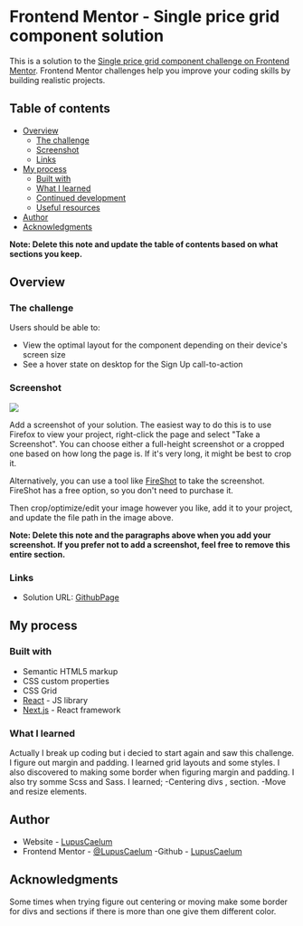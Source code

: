 # Frontend Mentor - Single price grid component solution

This is a solution to the [Single price grid component challenge on Frontend Mentor](https://www.frontendmentor.io/challenges/single-price-grid-component-5ce41129d0ff452fec5abbbc). Frontend Mentor challenges help you improve your coding skills by building realistic projects. 

## Table of contents

- [Overview](#overview)
  - [The challenge](#the-challenge)
  - [Screenshot](#screenshot)
  - [Links](#links)
- [My process](#my-process)
  - [Built with](#built-with)
  - [What I learned](#what-i-learned)
  - [Continued development](#continued-development)
  - [Useful resources](#useful-resources)
- [Author](#author)
- [Acknowledgments](#acknowledgments)

**Note: Delete this note and update the table of contents based on what sections you keep.**

## Overview

### The challenge

Users should be able to:

- View the optimal layout for the component depending on their device's screen size
- See a hover state on desktop for the Sign Up call-to-action

### Screenshot

![](./screenshot.jpg)

Add a screenshot of your solution. The easiest way to do this is to use Firefox to view your project, right-click the page and select "Take a Screenshot". You can choose either a full-height screenshot or a cropped one based on how long the page is. If it's very long, it might be best to crop it.

Alternatively, you can use a tool like [FireShot](https://getfireshot.com/) to take the screenshot. FireShot has a free option, so you don't need to purchase it. 

Then crop/optimize/edit your image however you like, add it to your project, and update the file path in the image above.

**Note: Delete this note and the paragraphs above when you add your screenshot. If you prefer not to add a screenshot, feel free to remove this entire section.**

### Links

- Solution URL: [GithubPage](https://lupuscaelum.github.io/single-price-grid-component-master/)

## My process

### Built with

- Semantic HTML5 markup
- CSS custom properties
- CSS Grid
- [React](https://reactjs.org/) - JS library
- [Next.js](https://nextjs.org/) - React framework


### What I learned

Actually I break up coding but i decied to start again and saw this challenge. I figure out margin and padding. I learned grid layouts and some styles. I also discovered to making some border when figuring margin and padding. I also try somme Scss and Sass.
I learned;
-Centering divs , section.
-Move and resize elements.

## Author

- Website - [LupusCaelum](https://lupuscaelum.github.io/Portfolio/)
- Frontend Mentor - [@LupusCaelum](https://www.frontendmentor.io/profile/LupusCaelum)
-Github - [LupusCaelum](https://github.com/LupusCaelum)

## Acknowledgments
Some times when trying figure out centering or moving make some border for divs and sections if there is more than one give them different color.
